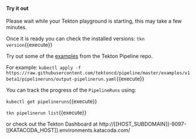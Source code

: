 #### Try it out

Please wait while your Tekton playground is starting, this may take a few minutes.

Once it is ready you can check the installed versions:
`tkn version`{{execute}}

Try out some of the [examples](https://github.com/tektoncd/pipeline/tree/master/examples) from the Tekton Pipeline repo.

For example:
`kubectl apply -f https://raw.githubusercontent.com/tektoncd/pipeline/master/examples/v1beta1/pipelineruns/output-pipelinerun.yaml`{{execute}}

You can track the progress of the `PipelineRuns` using:

`kubectl get pipelineruns`{{execute}}

`tkn pipelinerun list`{{execute}}

or check out the Tekton Dashboard at http://[[HOST_SUBDOMAIN]]-9097-[[KATACODA_HOST]].environments.katacoda.com/
